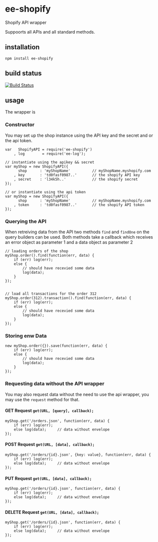 # ee-shopify

Shopify API wrapper

Suppoorts all APIs and all standard methods. 

## installation

    npm install ee-shopify

## build status

[![Build Status](https://travis-ci.org/eventEmitter/ee-shopify.png?branch=master)](https://travis-ci.org/eventEmitter/ee-shopify)


## usage

The wrapper is 

### Constructor

You may set up the shop instance using the API key and the secret and or the api token.
    
    var   ShopifyAPI = require('ee-shopify')
        , log        = require('ee-log');

    // instantiate using the apikey && secret
    var myShop = new ShopifyAPI({
          shop      : 'myShopName'          // myShopName.myshopify.com
        , key       : 'td0fasf0987..'       // the shopify API key
        , secret    : 'l34k5h..'            // the shopify secret
    });

    // or instantiate using the api token
    var myShop = new ShopifyAPI({
          shop      : 'myShopName'          // myShopName.myshopify.com
        , token     : 'td0fasf0987..'       // the shopify API token
    });


### Querying the API

When retreiving data from the API two methods `find` and `findOne` on the query builders can be used. Both methods take 
a callback which receives an error object as parameter 1 and a data object as parameter 2


    // loading orders of the shop
    myShop.order().find(function(err, data) {
        if (err) log(err);
        else {
            // should have recevied some data
            log(data);
        }
    });


    // load all transactions for the order 312
    myShop.order(312).transaction().find(function(err, data) {
        if (err) log(err);
        else {
            // should have recevied some data
            log(data);
        }
    });


### Storing enw Data

    new myShop.order({}).save(function(err, data) {
        if (err) log(err);
        else {
            // should have recevied some data
            log(data);
        }
    });


### Requesting data without the API wrapper

You may also request data without the need to use the api wrapper, you may use the `request` method for that.


#### GET Request `get(URL, [query], callback);`
    
    myShop.get('/orders.json', function(err, data) {
        if (err) log(err);
        else log(data);     // data without envelope
    });


#### POST Request `get(URL, [data], callback);`
    
    myShop.get('/orders/{id}.json', {key: value}, function(err, data) {
        if (err) log(err);
        else log(data);     // data without envelope
    });


#### PUT Request `get(URL, [data], callback);`
    
    myShop.get('/orders/{id}.json', function(err, data) {
        if (err) log(err);
        else log(data);     // data without envelope
    });


#### DELETE Request `get(URL, [data], callback);`
    
    myShop.get('/orders/{id}.json', function(err, data) {
        if (err) log(err);
        else log(data);     // data without envelope
    });